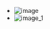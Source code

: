 - ![image](https://yupic.oss-cn-shanghai.aliyuncs.com/20210719195130.png)
- ![image_1](https://yupic.oss-cn-shanghai.aliyuncs.com/20210719195134.png)